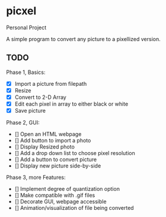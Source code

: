 # picxel
Personal Project

A simple program to convert any picture to a pixellized version.

## **TODO**
Phase 1, Basics:
- [x] Import a picture from filepath
- [x] Resize
- [x] Convert to 2-D Array
- [x] Edit each pixel in array to either black or white
- [x] Save picture

Phase 2, GUI:
- [] Open an HTML webpage
- [] Add button to import a photo
- [] Display Resized photo
- [] Add a drop down list to choose pixel resolution
- [] Add a button to convert picture
- [] Display new picture side-by-side

Phase 3, more Features:
- [] Implement degree of quantization option
- [] Make compatible with .gif files
- [] Decorate GUI, webpage accessible
- [] Animation/visualization of file being converted


